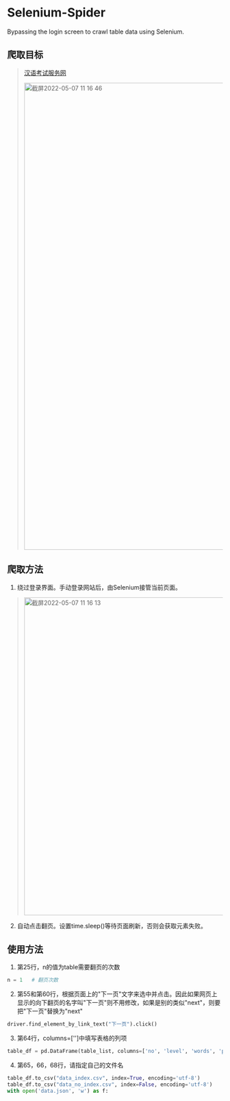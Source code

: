 # Selenium-Spider

Bypassing the login screen to crawl table data using Selenium.

## 爬取目标

> [汉语考试服务网](http://www.chinesetest.cn/userlogin.do)
>
> <img width="1090" alt="截屏2022-05-07 11 16 46" src="https://user-images.githubusercontent.com/47048401/167235903-c1ab39dd-17d3-478d-a06b-639c6aca2662.png">


## 爬取方法

1. 绕过登录界面。手动登录网站后，由Selenium接管当前页面。

> <img width="742" alt="截屏2022-05-07 11 16 13" src="https://user-images.githubusercontent.com/47048401/167235911-acc3cd56-3e2f-415c-9e04-ca882a2bcd98.png">

2. 自动点击翻页。设置time.sleep()等待页面刷新，否则会获取元素失败。

## 使用方法

1. 第25行，n的值为table需要翻页的次数

```python
n = 1   # 翻页次数
```



2. 第55和第60行，根据页面上的"下一页"文字来选中并点击。因此如果网页上显示的向下翻页的名字叫"下一页"则不用修改，如果是别的类似"next"，则要把"下一页"替换为"next"

```python
driver.find_element_by_link_text("下一页").click()
```

3. 第64行，columns=['']中填写表格的列项

```python
table_df = pd.DataFrame(table_list, columns=['no', 'level', 'words', 'pinyin', 'character'])
```

4. 第65，66，68行，请指定自己的文件名

```python
table_df.to_csv("data_index.csv", index=True, encoding='utf-8')
table_df.to_csv("data_no_index.csv", index=False, encoding='utf-8')
with open('data.json', 'w') as f:
```

